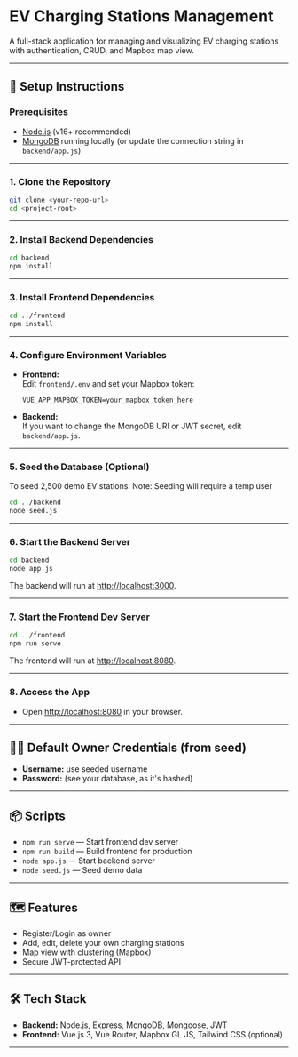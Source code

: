# EV Charging Stations Management

A full-stack application for managing and visualizing EV charging stations with authentication, CRUD, and Mapbox map view.

---

## 🚀 Setup Instructions

### Prerequisites

- [Node.js](https://nodejs.org/) (v16+ recommended)
- [MongoDB](https://www.mongodb.com/try/download/community) running locally (or update the connection string in `backend/app.js`)

---

### 1. Clone the Repository

```sh
git clone <your-repo-url>
cd <project-root>
```

---

### 2. Install Backend Dependencies

```sh
cd backend
npm install
```

---

### 3. Install Frontend Dependencies

```sh
cd ../frontend
npm install
```

---

### 4. Configure Environment Variables

- **Frontend:**  
  Edit `frontend/.env` and set your Mapbox token:
  ```
  VUE_APP_MAPBOX_TOKEN=your_mapbox_token_here
  ```

- **Backend:**  
  If you want to change the MongoDB URI or JWT secret, edit `backend/app.js`.

---

### 5. Seed the Database (Optional)

To seed 2,500 demo EV stations:
Note: Seeding will require a temp user

```sh
cd ../backend
node seed.js
```

---

### 6. Start the Backend Server

```sh
cd backend
node app.js
```
The backend will run at [http://localhost:3000](http://localhost:3000).

---

### 7. Start the Frontend Dev Server

```sh
cd ../frontend
npm run serve
```
The frontend will run at [http://localhost:8080](http://localhost:8080).

---

### 8. Access the App

- Open [http://localhost:8080](http://localhost:8080) in your browser.

---

## 🧑‍💻 Default Owner Credentials (from seed)

- **Username:** use seeded username
- **Password:** (see your database, as it's hashed)

---

## 📦 Scripts

- `npm run serve` — Start frontend dev server
- `npm run build` — Build frontend for production
- `node app.js` — Start backend server
- `node seed.js` — Seed demo data

---

## 🗺️ Features

- Register/Login as owner
- Add, edit, delete your own charging stations
- Map view with clustering (Mapbox)
- Secure JWT-protected API

---

## 🛠️ Tech Stack

- **Backend:** Node.js, Express, MongoDB, Mongoose, JWT
- **Frontend:** Vue.js 3, Vue Router, Mapbox GL JS, Tailwind CSS (optional)

---
